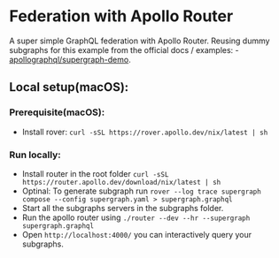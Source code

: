 # Federation with Apollo Router 

A super simple GraphQL federation with Apollo Router. Reusing dummy subgraphs for this example from the official docs / examples: - [apollographql/supergraph-demo](https://github.com/apollographql/supergraph-demo). 

## Local setup(macOS): 
### Prerequisite(macOS):     
 - Install rover: `curl -sSL https://rover.apollo.dev/nix/latest | sh`

 ### Run locally:     
 - Install router in the root folder `curl -sSL https://router.apollo.dev/download/nix/latest | sh`
 - Optinal: To generate subgraph run `rover --log trace supergraph compose --config supergraph.yaml > supergraph.graphql`
 - Start all the subgraphs servers in the subgraphs folder. 
 - Run the apollo router using `./router --dev --hr --supergraph supergraph.graphql`
 - Open `http://localhost:4000/` you can interactively query your subgraphs.
